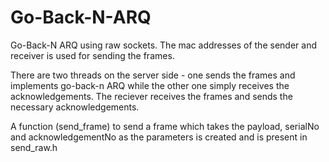 # Go-Back-N-ARQ
Go-Back-N ARQ using raw sockets. The mac addresses of the sender and receiver is used for sending the frames.  

There are two threads on the server side - one sends the frames and implements go-back-n ARQ while the other one simply receives the acknowledgements. The reciever receives the frames and sends the necessary acknowledgements.

 A function (send_frame) to send a frame which takes the payload, serialNo and acknowledgementNo as the parameters is created and is present in send_raw.h

